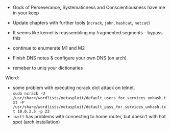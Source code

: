 - Gods of Perseverance, Systematicness and Conscientiousness have me in your keep

- Update chapters with further tools (`ncrack`, `john`, `hashcat`, `netcat`)  
- It seems like kernel is reassembling my fragmented segments - bypass this
- continue to enumerate M1 and M2
- Finish DNS notes & configure your own DNS (on arch)  


- remeber to uniq your dictionaries



Wierd:
- some problem with executing ncrack dict attack on telnet.  
`sudo ncrack -U /usr/share/wordlists/metasploit/default_users_for_services_unhash.txt -P /usr/share/wordlists/metasploit/default_pass_for_services_unhash.txt 10.0.2.5 -p 23`
- `iwctl` has problems with connecting to home router, but doesn't with hot spot (arch installation)  
